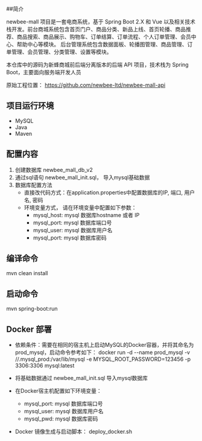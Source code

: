 ##简介

newbee-mall 项目是一套电商系统，基于 Spring Boot 2.X 和 Vue 以及相关技术栈开发。前台商城系统包含首页门户、商品分类、新品上线、首页轮播、商品推荐、商品搜索、商品展示、购物车、订单结算、订单流程、个人订单管理、会员中心、帮助中心等模块。 后台管理系统包含数据面板、轮播图管理、商品管理、订单管理、会员管理、分类管理、设置等模块。

本仓库中的源码为新蜂商城前后端分离版本的后端 API 项目，技术栈为 Spring Boot，主要面向服务端开发人员

原始工程位置： https://github.com/newbee-ltd/newbee-mall-api

## 项目运行环境
- MySQL
- Java
- Maven

## 配置内容
1. 创建数据库 newbee_mall_db_v2
2. 通过sql语句 newbee_mall_init.sql， 导入mysql基础数据
3. 数据库配置方法
    - 直接改代码方式：在application.properties中配置数据库的IP, 端口, 用户名, 密码
    - 环境变量方式， 请在环境变量中配置如下参数：
         - mysql_host: mysql 数据库hostname 或者 IP
         - mysql_port: mysql 数据库端口号
         - mysql_user: mysql 数据库用户名
         - mysql_port: mysql 数据库密码
    
## 编译命令
mvn clean install

## 启动命令
mvn spring-boot:run

## Docker 部署
- 依赖条件：需要在相同的宿主机上启动MySQL的Docker容器，并将其命名为prod_mysql，启动命令参考如下：
  docker run -d --name prod_mysql -v /<your path>/.mysql_prod:/var/lib/mysql -e MYSQL_ROOT_PASSWORD=123456 -p 3306:3306 mysql:latest
  
- 将基础数据通过 newbee_mall_init.sql 导入mysql数据库
  
- 在Docker宿主机配置如下环境变量：
  - mysql_port: mysql 数据库端口号
  - mysql_user: mysql 数据库用户名
  - mysql_pwd: mysql 数据库密码
   
- Docker 镜像生成与启动脚本： deploy_docker.sh